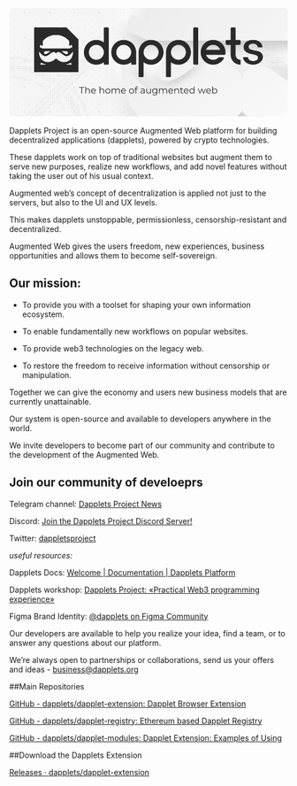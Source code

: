 ![Dapplets Project](banner.png)

Dapplets Project is an open-source Augmented Web platform for building decentralized applications (dapplets), powered by crypto technologies.

These dapplets work on top of traditional websites but augment them to serve new purposes, realize new workflows, and add novel features without taking the user out of his usual context.

Augmented web’s concept of decentralization is applied not just to the servers, but also to the UI and UX levels.

This makes dapplets unstoppable, permissionless, censorship-resistant and decentralized.

Augmented Web gives the users freedom, new experiences, business opportunities and allows them to become self-sovereign.

## Our mission:

- To provide you with a toolset for shaping your own information ecosystem.

- To enable fundamentally new workflows on popular websites.

- To provide web3 technologies on the legacy web.

- To restore the freedom to receive information without censorship or manipulation.

Together we can give the economy and users new business models that are currently unattainable.

Our system is open-source and available to developers anywhere in the world. 

We invite developers to become part of our community and contribute to the development of the Augmented Web.

## Join our community of develoeprs

Telegram channel: [Dapplets Project News](https://t.me/dapplets_project)

Discord: [Join the Dapplets Project Discord Server!](https://discord.gg/YcxbkcyjMV) 

Twitter: [dappletsproject](https://twitter.com/dappletsproject)

*useful resources:* 

Dapplets Docs: [Welcome | Documentation | Dapplets Platform](https://docs.dapplets.org/docs)

Dapplets workshop: [Dapplets Project: «Practical Web3 programming experience»](https://www.youtube.com/watch?v=gB0-iBByXuA) 

Figma Brand Identity: [@dapplets on Figma Community](https://www.figma.com/@dapplets)

Our developers are available to help you realize your idea, find a team, or to answer any questions about our platform.

We’re always open to partnerships or collaborations, send us your offers and ideas - [business@dapplets.org](mailto:business@dapplets.org)

##Main Repositories

[GitHub - dapplets/dapplet-extension: Dapplet Browser Extension](https://github.com/dapplets/dapplet-extension)

[GitHub - dapplets/dapplet-registry: Ethereum based Dapplet Registry](https://github.com/dapplets/dapplet-registry)

[GitHub - dapplets/dapplet-modules: Dapplet Extension: Examples of Using](https://github.com/dapplets/dapplet-modules) 

##Download the Dapplets Extension

[Releases · dapplets/dapplet-extension](https://github.com/dapplets/dapplet-extension/releases) 
